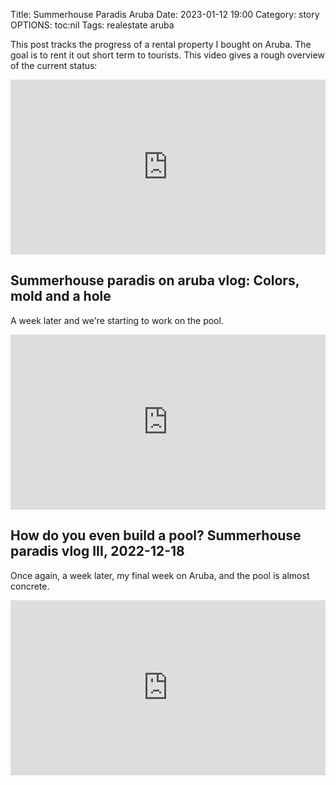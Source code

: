 Title: Summerhouse Paradis Aruba
Date: 2023-01-12 19:00 
Category: story
OPTIONS: toc:nil
Tags: realestate aruba

<style>
.video{
    width: 100%;
    height: 20em;
}
</style>

This post tracks the progress of a rental property I bought on Aruba.
The goal is to rent it out short term to tourists.
This video gives a rough overview of the current status:

<iframe class="video" src="https://www.youtube.com/embed/V4p4mF6N4pc" title="YouTube video player" frameborder="0" allow="accelerometer; autoplay; clipboard-write; encrypted-media; gyroscope; picture-in-picture; web-share" allowfullscreen></iframe>

##  Summerhouse paradis on aruba vlog: Colors, mold and a hole 
A week later and we're starting to work on the pool.

<iframe class="video" src="https://www.youtube.com/embed/cyyV7WXNnEE" title="YouTube video player" frameborder="0" allow="accelerometer; autoplay; clipboard-write; encrypted-media; gyroscope; picture-in-picture; web-share" allowfullscreen></iframe>

##  How do you even build a pool? Summerhouse paradis vlog III, 2022-12-18 
Once again, a week later, my final week on Aruba,
and the pool is almost concrete.

<iframe  class="video" src="https://www.youtube.com/embed/ck1uogmzXjE" title="YouTube video player" frameborder="0" allow="accelerometer; autoplay; clipboard-write; encrypted-media; gyroscope; picture-in-picture; web-share" allowfullscreen></iframe>
